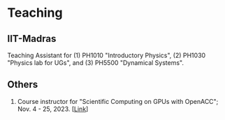 # Teaching




## IIT-Madras
Teaching Assistant for (1) PH1010 "Introductory Physics", (2) PH1030 "Physics lab for UGs", and (3) PH5500 "Dynamical Systems".


## Others
<ol>
<li> Course instructor for "Scientific Computing on GPUs with OpenACC"; Nov. 4 - 25, 2023. [<a href="http://www.cse.iitm.ac.in/~rupesh/events/openacc23/">Link</a>] </li>
</ol>

